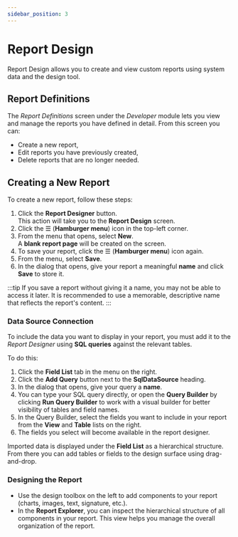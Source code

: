 ```yaml
---
sidebar_position: 3
---
```

# Report Design

Report Design allows you to create and view custom reports using system data and the design tool.

## Report Definitions

The *Report Definitions* screen under the *Developer* module lets you view and manage the reports you have defined in detail. From this screen you can:
- Create a new report,
- Edit reports you have previously created,
- Delete reports that are no longer needed.

## Creating a New Report

To create a new report, follow these steps:

1. Click the **Report Designer** button.  
   This action will take you to the **Report Design** screen.  
2. Click the ☰ (**Hamburger menu**) icon in the top-left corner.  
3. From the menu that opens, select **New**.  
   A **blank report page** will be created on the screen.  
4. To save your report, click the ☰ (**Hamburger menu**) icon again.  
5. From the menu, select **Save**.  
6. In the dialog that opens, give your report a meaningful **name** and click **Save** to store it.

:::tip
If you save a report without giving it a name, you may not be able to access it later. It is recommended to use a memorable, descriptive name that reflects the report's content.
:::

### Data Source Connection

To include the data you want to display in your report, you must add it to the *Report Designer* using **SQL queries** against the relevant tables.

To do this:

1. Click the **Field List** tab in the menu on the right.  
2. Click the **Add Query** button next to the **SqlDataSource** heading.  
3. In the dialog that opens, give your query a **name**.  
4. You can type your SQL query directly, or open the **Query Builder** by clicking **Run Query Builder** to work with a visual builder for better visibility of tables and field names.  
5. In the Query Builder, select the fields you want to include in your report from the **View** and **Table** lists on the right.  
6. The fields you select will become available in the report designer.

Imported data is displayed under the **Field List** as a hierarchical structure. From there you can add tables or fields to the design surface using drag-and-drop.

### Designing the Report

- Use the design toolbox on the left to add components to your report (charts, images, text, signature, etc.).  
- In the **Report Explorer**, you can inspect the hierarchical structure of all components in your report. This view helps you manage the overall organization of the report.
